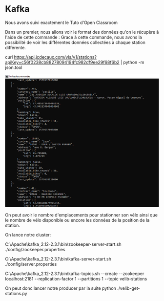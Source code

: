 # Kafka
Nous avons suivi exactement le Tuto d'Open Classroom

Dans un premier, nous allons voir le format des données qu'on le récupère à l'aide de cette commande : 
Grace à cette commande, nous avons la possibilité de voir les différentes données collectées à chaque station différente. 

curl https://api.jcdecaux.com/vls/v1/stations?apiKey=c56f0238cb88278094194fc982df9ee29f68f6b2 | python -m json.tool

![alt text](https://github.com/kevinybrahime/Kafka/blob/master/Json.png)

On peut avoir le nombre d'emplacements pour stationner son vélo ainsi que le nombre de vélo disponible ou encore les données de la position de la station. 

On lance notre cluster:

C:\Apache\kafka_2.12-2.3.1\bin\zookeeper-server-start.sh ./config/zookeeper.properties

C:\Apache\kafka_2.12-2.3.1\bin\kafka-server-start.sh ./config/server.properties

C:\Apache\kafka_2.12-2.3.1\bin\kafka-topics.sh --create --zookeeper localhost:2181 --replication-factor 1 --partitions 1 --topic velib-stations


On peut donc lancer notre producer par la suite
python ./velib-get-stations.py


